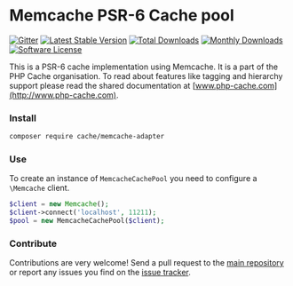 # Memcache PSR-6 Cache pool 
[![Gitter](https://badges.gitter.im/php-cache/cache.svg)](https://gitter.im/php-cache/cache?utm_source=badge&utm_medium=badge&utm_campaign=pr-badge)
[![Latest Stable Version](https://poser.pugx.org/cache/memcache-adapter/v/stable)](https://packagist.org/packages/cache/memcache-adapter)
[![Total Downloads](https://poser.pugx.org/cache/memcache-adapter/downloads)](https://packagist.org/packages/cache/memcache-adapter)
[![Monthly Downloads](https://poser.pugx.org/cache/memcache-adapter/d/monthly.png)](https://packagist.org/packages/cache/memcache-adapter)
[![Software License](https://img.shields.io/badge/license-MIT-brightgreen.svg?style=flat-square)](LICENSE)

This is a PSR-6 cache implementation using Memcache. It is a part of the PHP Cache organisation. To read about 
features like tagging and hierarchy support please read the shared documentation at [www.php-cache.com](http://www.php-cache.com). 

### Install

```bash
composer require cache/memcache-adapter
```

### Use

To create an instance of `MemcacheCachePool` you need to configure a `\Memcache` client. 

```php
$client = new Memcache();
$client->connect('localhost', 11211);
$pool = new MemcacheCachePool($client);
```

### Contribute

Contributions are very welcome! Send a pull request to the [main repository](https://github.com/php-cache/cache) or 
report any issues you find on the [issue tracker](http://issues.php-cache.com).
